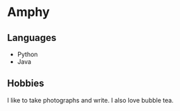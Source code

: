 # Amphy

## Languages

- Python
- Java

## Hobbies

I like to take photographs and write. I also love bubble tea.
